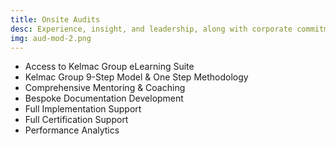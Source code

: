```yaml
---
title: Onsite Audits
desc: Experience, insight, and leadership, along with corporate commitment, are required to advance your corporation to new levels of performance and competitiveness. The Kelmac Group® can help you achieve these.
img: aud-mod-2.png
---
```


- Access to Kelmac Group eLearning Suite
- Kelmac Group 9-Step Model & One Step Methodology
- Comprehensive Mentoring & Coaching
- Bespoke Documentation Development
- Full Implementation Support
- Full Certification Support
- Performance Analytics
